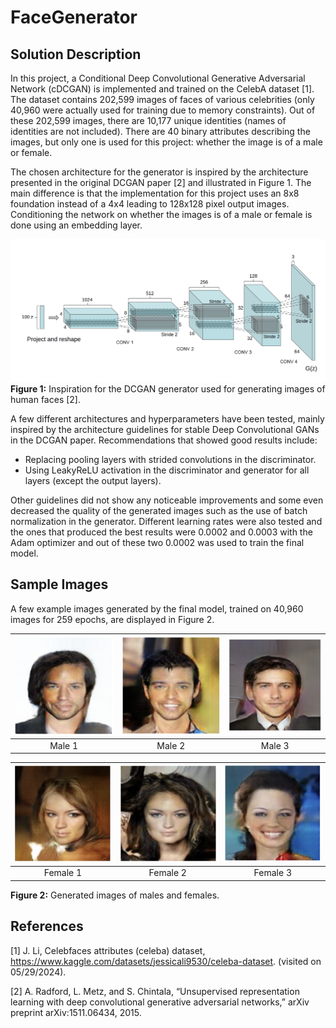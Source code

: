 # FaceGenerator

## Solution Description

In this project, a Conditional Deep Convolutional Generative Adversarial Network (cDCGAN) is implemented and trained on the CelebA dataset [1]. The dataset contains 202,599 images of faces of various celebrities (only 40,960 were actually used for training due to memory constraints). Out of these 202,599 images, there are 10,177 unique identities (names of identities are not included). There are 40 binary attributes describing the images, but only one is used for this project: whether the image is of a male or female.

The chosen architecture for the generator is inspired by the architecture presented in the original DCGAN paper [2] and illustrated in Figure 1. The main difference is that the implementation for this project uses an 8x8 foundation instead of a 4x4 leading to 128x128 pixel output images. Conditioning the network on whether the images is of a male or female is done using an embedding layer.

![DCGAN Architecture](./img/dcgan-architecture.png)
**Figure 1:** Inspiration for the DCGAN generator used for generating images of human faces [2].


A few different architectures and hyperparameters have been tested, mainly inspired by the architecture guidelines for stable Deep Convolutional GANs in the DCGAN paper. Recommendations that showed good results include:

- Replacing pooling layers with strided convolutions in the discriminator.
- Using LeakyReLU activation in the discriminator and generator for all layers (except the output layers).
  
Other guidelines did not show any noticeable improvements and some even decreased the quality of the generated images such as the use of batch normalization in the generator. Different learning rates were also tested and the ones that produced the best results were 0.0002 and 0.0003 with the Adam optimizer and out of these two 0.0002 was used to train the final model.

## Sample Images

A few example images generated by the final model, trained on 40,960 images for 259 epochs, are displayed in Figure 2.

| ![Male 1](./img/male_1.png) | ![Male 2](./img/male_2.png) | ![Male 3](./img/male_6.png) |
|:---------------------------:|:---------------------------:|:---------------------------:|
| Male 1                      | Male 2                      | Male 3                      |

| ![Female 1](./img/female_1.png) | ![Female 2](./img/female_2.png) | ![Female 3](./img/female_3.png) |
|:-------------------------------:|:-------------------------------:|:-------------------------------:|
| Female 1                        | Female 2                        | Female 3                        |

**Figure 2:** Generated images of males and females.


## References
[1] J. Li, Celebfaces attributes (celeba) dataset, https://www.kaggle.com/datasets/jessicali9530/celeba-dataset. (visited on 05/29/2024).

[2] A. Radford, L. Metz, and S. Chintala, “Unsupervised representation learning with deep convolutional generative adversarial networks,” arXiv preprint arXiv:1511.06434, 2015.